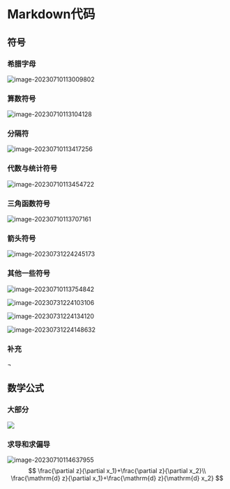# Markdown代码

## 符号

### 希腊字母

![image-20230710113009802](C:\Users\杨宸楷\AppData\Roaming\Typora\typora-user-images\image-20230710113009802.png)

### 算数符号

![image-20230710113104128](C:\Users\杨宸楷\AppData\Roaming\Typora\typora-user-images\image-20230710113104128.png)

### 分隔符

![image-20230710113417256](C:\Users\杨宸楷\AppData\Roaming\Typora\typora-user-images\image-20230710113417256.png)

### 代数与统计符号

![image-20230710113454722](C:\Users\杨宸楷\AppData\Roaming\Typora\typora-user-images\image-20230710113454722.png)

### 三角函数符号

![image-20230710113707161](C:\Users\杨宸楷\AppData\Roaming\Typora\typora-user-images\image-20230710113707161.png)

### 箭头符号

![image-20230731224245173](C:\Users\杨宸楷\AppData\Roaming\Typora\typora-user-images\image-20230731224245173.png)

### 其他一些符号

![image-20230710113754842](C:\Users\杨宸楷\AppData\Roaming\Typora\typora-user-images\image-20230710113754842.png)

![image-20230731224103106](C:\Users\杨宸楷\AppData\Roaming\Typora\typora-user-images\image-20230731224103106.png)

![image-20230731224134120](C:\Users\杨宸楷\AppData\Roaming\Typora\typora-user-images\image-20230731224134120.png)

![image-20230731224148632](C:\Users\杨宸楷\AppData\Roaming\Typora\typora-user-images\image-20230731224148632.png)

### 补充

$\neg$



## 数学公式

### 大部分

![ ](C:\Users\杨宸楷\AppData\Roaming\Typora\typora-user-images\image-20230710114003555.png)

### 求导和求偏导

![image-20230710114637955](C:\Users\杨宸楷\AppData\Roaming\Typora\typora-user-images\image-20230710114637955.png)
$$
\frac{\partial z}{\partial x_1}+\frac{\partial z}{\partial x_2}\\
\frac{\mathrm{d} z}{\partial x_1}+\frac{\mathrm{d} z}{\mathrm{d} x_2}
$$






